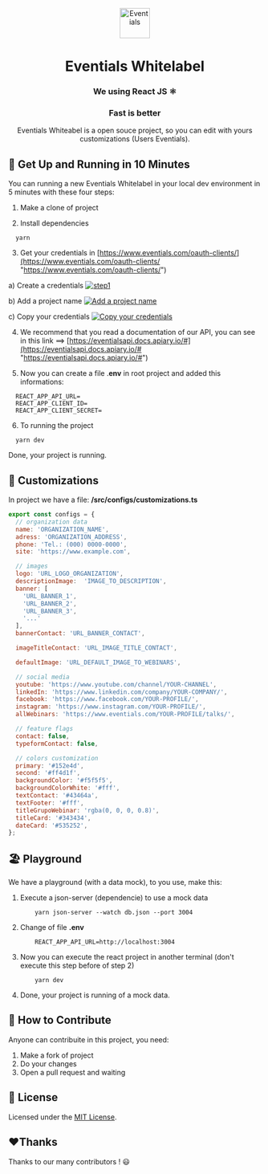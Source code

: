 <p align="center">
  <a href="https://eventials.com">
    <img alt="Eventials" src="https://s3.amazonaws.com/dev-assets.eventials.com/whitelabel-dev/logo.jpg" width="60" />
  </a>
</p>
<h1 align="center">
  Eventials Whitelabel
</h1>
<h3 align="center">
  We using React JS ⚛️ 
</h3>
<h3 align="center">
  Fast is better
</h3>
<p align="center">
  Eventials Whiteabel is a open souce project, so you can edit with yours customizations (Users Eventials).
</p>


## 🚀 Get Up and Running in 10 Minutes


You can running a new Eventials Whitelabel in your local dev environment in 5 minutes with these four steps:


1. Make a clone of project
   
2. Install dependencies
 ```shell
   yarn
   ```

3. Get your credentials in [https://www.eventials.com/oauth-clients/](https://www.eventials.com/oauth-clients/ "https://www.eventials.com/oauth-clients/")

 a) Create a credentials
[![step1](https://s3.amazonaws.com/dev-assets.eventials.com/whitelabel-dev/1+-+create-credentials.jpg "step1")](https://s3.amazonaws.com/dev-assets.eventials.com/whitelabel-dev/1+-+create-credentials.jpg "step1")

 b) Add a project name
[![Add a project name](https://s3.amazonaws.com/dev-assets.eventials.com/whitelabel-dev/2+-+added-project-name.jpg "Add a project name")](http://https://s3.amazonaws.com/dev-assets.eventials.com/whitelabel-dev/2+-+added-project-name.jpg "Add a project name")

 c) Copy your credentials
 [![Copy your credentials](https://s3.amazonaws.com/dev-assets.eventials.com/whitelabel-dev/3+-+copy-credentials.jpg "Copy your credentials")](https://s3.amazonaws.com/dev-assets.eventials.com/whitelabel-dev/3+-+copy-credentials.jpg "Copy your credentials")

4. We recommend that you read a documentation of our API, you can see in this link ==> [https://eventialsapi.docs.apiary.io/#](https://eventialsapi.docs.apiary.io/# "https://eventialsapi.docs.apiary.io/#")

5. Now you can create a file .**env** in root project  and added this informations:
 ```shell
   REACT_APP_API_URL=
   REACT_APP_CLIENT_ID=
   REACT_APP_CLIENT_SECRET=
   ```
6. To running the project

 ```shell
   yarn dev

   ```
   Done, your project is running.



## :art: Customizations

In project we have a file: **/src/configs/customizations.ts**

```javascript
export const configs = {
  // organization data
  name: 'ORGANIZATION_NAME',
  adress: 'ORGANIZATION_ADDRESS',
  phone: 'Tel.: (000) 0000-0000',
  site: 'https://www.example.com',

  // images
  logo: 'URL_LOGO_ORGANIZATION',
  descriptionImage:  'IMAGE_TO_DESCRIPTION',
  banner: [
    'URL_BANNER_1',
    'URL_BANNER_2',
	'URL_BANNER_3',
	'...'
  ],
  bannerContact: 'URL_BANNER_CONTACT',

  imageTitleContact: 'URL_IMAGE_TITLE_CONTACT',

  defaultImage: 'URL_DEFAULT_IMAGE_TO_WEBINARS',

  // social media
  youtube: 'https://www.youtube.com/channel/YOUR-CHANNEL',
  linkedIn: 'https://www.linkedin.com/company/YOUR-COMPANY/',
  facebook: 'https://www.facebook.com/YOUR-PROFILE/',
  instagram: 'https://www.instagram.com/YOUR-PROFILE/',
  allWebinars: 'https://www.eventials.com/YOUR-PROFILE/talks/',

  // feature flags
  contact: false,
  typeformContact: false,

  // colors customization
  primary: '#152e4d',
  second: '#ff4d1f',
  backgroundColor: '#f5f5f5',
  backgroundColorWhite: '#fff',
  textContact: '#43464a',
  textFooter: '#fff',
  titleGrupoWebinar: 'rgba(0, 0, 0, 0.8)',
  titleCard: '#343434',
  dateCard: '#535252',
};

```
##  :beach_umbrella: Playground

We have a playground (with a data mock), to you use, make this:

1. Execute a json-server (dependencie) to use a mock data 
	```shell
		yarn json-server --watch db.json --port 3004
	```
2. Change of file **.env**
	```shell
		REACT_APP_API_URL=http://localhost:3004
	```
3. Now you can execute the react project in another terminal (don't execute this step before of step 2)
	```shell
		yarn dev
	```
4. Done, your project is running of a mock data.
	
## 🤝 How to Contribute

Anyone can contribuite in this project, you need:

1. Make a fork of project
2. Do your changes
3. Open a pull request and waiting


## :memo: License

Licensed under the [MIT License](./LICENSE).

## :heart:Thanks

Thanks to our many contributors ! :smiley:
